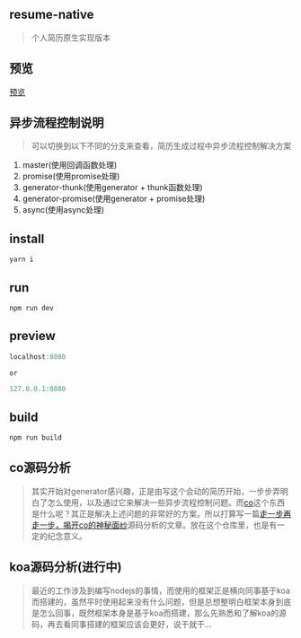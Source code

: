 ## resume-native

> 个人简历原生实现版本

## 预览

[预览](https://qianlongo.github.io/resume-native/dist/)

## 异步流程控制说明

> 可以切换到以下不同的分支来查看，简历生成过程中异步流程控制解决方案

1. master(使用回调函数处理)
2. promise(使用promise处理)
3. generator-thunk(使用generator + thunk函数处理)
4. generator-promise(使用generator + promise处理)
5. async(使用async处理)


## install

```javascript
yarn i

```

## run

```javascript
npm run dev

```

## preview

```javascript
localhost:8080

or

127.0.0.1:8080

```

## build

```javascript
npm run build

```

## co源码分析

> 其实开始对generator感兴趣，正是由写这个会动的简历开始，一步步弄明白了怎么使用，以及通过它来解决一些异步流程控制问题。而[co](https://github.com/tj/co)这个东西是什么呢？其正是解决上述问题的非常好的方案。所以打算写一篇[走一步再走一步，揭开co的神秘面纱](https://github.com/qianlongo/resume-native/blob/master/co-analysis.md)源码分析的文章。放在这个仓库里，也是有一定的纪念意义。


## koa源码分析(进行中)

> 最近的工作涉及到编写nodejs的事情，而使用的框架正是横向同事基于koa而搭建的，虽然平时使用起来没有什么问题，但是总想整明白框架本身到底是怎么回事，既然框架本身是基于koa而搭建，那么先熟悉和了解koa的源码，再去看同事搭建的框架应该会更好，说干就干...